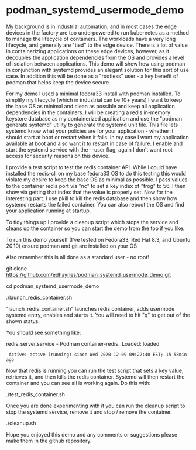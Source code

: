 # podman_systemd_usermode_demo

My background is in industrial automation, and in most cases the edge devices in the factory are too underpowered to run kubernetes as a method to manage the lifecycle of containers.  The workloads have a very long lifecycle, and generally are "tied" to the edge device.  There is a lot of value in containerizing applications on these edge devices, however, as it decouples the application dependencies from the OS and provides a level of isolation between applications.  This demo will show how using podman in conjunction with systemd provides an elegant solution for this sort of use case.  In addition this will be done as a "rootless" user - a key benefit of podman that helps keep the device secure.

For my demo I used a minimal fedora33 install with podman installed.  To simplify my lifecycle (which in industrial can be 10+ years) I want to keep the base OS as minimal and clean as possible and keep all application dependencies in the containers.  I will be creating a redis in-memory keystore database as my containerized application and use the "podman generate systemd" utility to generate the systemd unit file.  This file lets systemd know what your policies are for your application - whether it should start at boot or restart when it fails.  In my case I want my application available at boot and also want it to restart in case of failure.  I enable and start the systemd service with the --user flag, again I don't want root access for security reasons on this device.

I provide a test script to test the redis container API.  While I could have installed the redis-cli on my base fedora33 OS to do this testing this would violate my desire to keep the base OS as minimal as possible.  I pass values to the container redis port via "nc" to set a key index of "frog" to 56.  I then show via getting that index that the value is properly set.  Now for the interesting part.  I use pkill to kill the redis database and then show how systemd restarts the failed container.  You can also reboot the OS and find your application running at startup.

To tidy things up I provide a cleanup script which stops the service and cleans up the container so you can start the demo from the top if you like.

To run this demo yourself (I've tested on Fedora33, Red Hat 8.3, and Ubuntu 20.10) ensure podman and git are installed on your OS

Also remember this is all done as a standard user - no root!

git clone https://github.com/edhaynes/podman_systemd_usermode_demo.git

cd podman_systemd_usermode_demo

./launch_redis_container.sh

"launch_redis_container.sh" launches redis container, adds usermode systemd entry, enables and starts it.  You will need to hit "q" to get out of the shown status.

You should see something like:

 redis_server.service - Podman container-redis_     Loaded: loaded
 
     Active: active (running) since Wed 2020-12-09 09:22:40 EST; 1h 58min ago

Now that redis is running you can run the test script that sets a key value, retrieves it, and then kills the redis container.  Systemd will then restart the container and you can see all is working again.  Do this with:

./test_redis_container.sh

Once you are done experimenting with it you can run the cleanup script to stop the systemd service, remove it and stop / remove the container.

./cleanup.sh

Hope you enjoyed this demo and any comments or suggestions please make them in the github repository.
